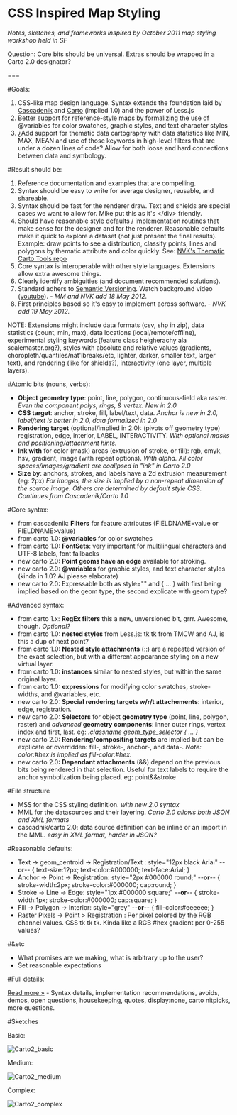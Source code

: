 CSS Inspired Map Styling
=====================

_Notes, sketches, and frameworks inspired by October 2011 map styling workshop held in SF_

Question: Core bits should be universal. Extras should be wrapped in a Carto 2.0 designator?

===

#Goals:

1. CSS-like map design language. Syntax extends the foundation laid by [Cascadenik](https://github.com/mapnik/Cascadenik/wiki/Dictionary) and [Carto](https://github.com/mapbox/carto) (implied 1.0) and the power of Less.js
2. Better support for reference-style maps by formalizing the use of @variables for color swatches, graphic styles, and text character styles
3. ¿Add support for thematic data cartography with data statistics like MIN, MAX, MEAN and use of those keywords in high-level filters that are under a dozen lines of code? Allow for both loose and hard connections between data and symbology.


#Result should be:

1. Reference documentation and examples that are compelling.
2. Syntax should be easy to write for average designer, reusable, and shareable. 
3. Syntax should be fast for the renderer draw. Text and shields are special cases we want to allow for. Mike put this as it's &#60;/div&#62; friendly.
4. Should have reasonable style defaults / implementation routines that make sense for the designer and for the renderer. Reasonable defaults make it quick to explore a dataset (not just present the final results). Example: draw points to see a distribution, classify points, lines and polygons by thematic attribute and color quickly. See: [NVK's Thematic Carto Tools repo](https://github.com/nvkelso/thematic-carto-tools)
5. Core syntax is interoperable with other style languages. Extensions allow extra awesome things. 
6. Clearly identify ambiguities (and document recommended solutions).
7. Standard adhers to [Semantic Versioning](http://semver.org/). Watch background video ([youtube](http://www.youtube.com/watch?v=k2h2lvhzMDc)). _- MM and NVK add 18 May 2012._
8. First principles based so it's easy to implement across software. _- NVK add 19 May 2012._

NOTE: Extensions might include data formats (csv, shp in zip), data statistics (count, min, max), data locations (local/remote/offline), experimental styling keywords (feature class heigherachy ala scalemaster.org?), styles with absolute and relative values (gradients, choropleth/quantiles/nat'lbreaks/etc, lighter, darker, smaller text, larger text), and rendering (like for shields?), interactivity (one layer, multiple layers).


#Atomic bits (nouns, verbs):

* **Object geometry type**: point, line, polygon, continuous-field aka raster. _Even the component polys, rings, & vertex. New in 2.0_
* **CSS target**: anchor, stroke, fill, label/text, data. _Anchor is new in 2.0, label/text is better in 2.0, data formalized in 2.0_
* **Rendering target** (optional/implied in 2.0): (pivots off geometry type) registration, edge, interior, LABEL, INTERACTIVITY. _With optional masks and positioning/attachment hints._
* **Ink with** for color (mask) areas (extrusion of stroke, or fill): rgb, cmyk, hsv, gradient, image (with repeat options). _With alpha. All color spaces/images/gradient are coallpsed in "ink" in Carto 2.0_
* **Size by**: anchors, strokes, and labels have a 2d extrusion measurement (eg: 2px) _For images, the size is implied by a non-repeat dimension of the source image. Others are determined by default style CSS. Continues from Cascadenik/Carto 1.0_


#Core syntax:

* from cascadenik: **Filters** for feature attributes (FIELDNAME=value or FIELDNAME>value)
* from carto  1.0: **@variables** for color swatches
* from carto  1.0: **FontSets**: very important for multilingual characters and UTF-8 labels, font fallbacks
* new  carto  2.0: **Point geoms have an edge** available for stroking.
* new  carto  2.0: **@variables** for graphic styles, and text character styles (kinda in 1.0? AJ please elaborate)
* new  carto  2.0: Expressable both as style="" and { ... } with first being implied based on the geom type, the second explicate with geom type?

#Advanced syntax:

* from carto  1.x: **RegEx filters** this a new, unversioned bit, grrr. Awesome, though. _Optional?_
* from carto  1.0: **nested styles** from Less.js: tk tk from TMCW and AJ, is this a dup of next point?
* from carto  1.0: **Nested style attachments** (::) are a repeated version of the exact selection, but with a different appearance styling on a new virtual layer.
* from carto  1.0: **instances** similar to nested styles, but within the same original layer. 
* from carto  1.0: **expressions** for modifying color swatches, stroke-widths, and @variables, etc.
* new  carto  2.0: **Special rendering targets w/r/t attachements**: interior, edge, registration.
* new  carto  2.0: **Selectors** for object **geometry type** (point, line, polygon, raster) and _advanced_ **geometry components**: inner outer rings, vertex index and first, last. eg: _.classname geom_type_selector { ... }_
* new  carto  2.0: **Rendering/compositing targets** are implied but can be explicate or overridden: fill-, stroke-, anchor-, and data-. _Note: color:#hex is implied as fill-color:#hex._
* new  carto  2.0: **Dependant attachments** (&&) depend on the previous bits being rendered in that selection. Useful for text labels to require the anchor symbolization being placed. eg: point&&stroke


#File structure

* MSS for the CSS styling definition. _with new 2.0 syntax_
* MML for the datasources and their layering. _Carto 2.0 allows both JSON and XML formats_
* cascadnik/carto 2.0: data source definition can be inline or an import in the MML. _easy in XML format, harder in JSON?_


#Reasonable defaults:

* Text -> geom_centroid -> Registration/Text : style="12px black Arial" --**or**-- { text-size:12px; text-color:#000000; text-face:Arial; }
* Anchor -> Point -> Registration: style="2px #000000 round;" --**or**-- { stroke-width:2px; stroke-color:#000000; cap:round; }
* Stroke -> Line -> Edge: style="1px #000000 square;" --**or**-- { stroke-width:1px; stroke-color:#000000; cap:square; }
* Fill -> Polygon -> Interior: style="grey" --**or**-- { fill-color:#eeeeee; }
* Raster Pixels -> Point > Registration : Per pixel colored by the RGB channel values. CSS tk tk tk. Kinda like a RGB #hex gradient per 0-255 values?


#&etc

* What promises are we making, what is arbitrary up to the user?
* Set reasonable expectations


#Full details:

[Read more »](https://github.com/nvkelso/carto-css-map-styling/blob/master/full_details.md) - Syntax details, implementation recommendations, avoids, demos, open questions, housekeeping, quotes, display:none, carto nitpicks, more questions.


#Sketches

Basic:

![Carto2_basic](https://github.com/nvkelso/carto-css-map-styling/raw/master/images/carto_simple.png)

Medium:

![Carto2_medium](https://github.com/nvkelso/carto-css-map-styling/raw/master/images/carto_medium.png)

Complex:

![Carto2_complex](https://github.com/nvkelso/carto-css-map-styling/raw/master/images/carto_complex.png)
